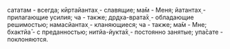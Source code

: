 сататам - всегда; кӣртайантах̣ - славящие; ма̄м - Меня; йатантах̣ - прилагающие усилия; ча - также; др̣д̣ха-врата̄х̣ - обладающие решимостью; намасйантах̣ - кланяющиеся; ча - также; ма̄м - Мне; бхактйа̄ - с преданностью; нитйа-йукта̄х̣ - постоянно занятые; упа̄сате - поклоняются.